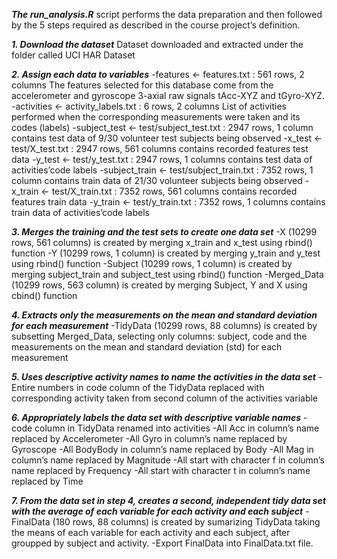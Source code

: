 ***The run_analysis.R*** script performs the data preparation and then followed by the 5 steps required as described in the course project’s definition.

***1. Download the dataset***
Dataset downloaded and extracted under the folder called UCI HAR Dataset

***2. Assign each data to variables***
    -features <- features.txt : 561 rows, 2 columns
    The features selected for this database come from the accelerometer and gyroscope 3-axial raw signals tAcc-XYZ and tGyro-XYZ.
    -activities <- activity_labels.txt : 6 rows, 2 columns
    List of activities performed when the corresponding measurements were taken and its codes (labels)
    -subject_test <- test/subject_test.txt : 2947 rows, 1 column
    contains test data of 9/30 volunteer test subjects being observed
    -x_test <- test/X_test.txt : 2947 rows, 561 columns
    contains recorded features test data
    -y_test <- test/y_test.txt : 2947 rows, 1 columns
    contains test data of activities’code labels
    -subject_train <- test/subject_train.txt : 7352 rows, 1 column
    contains train data of 21/30 volunteer subjects being observed
    -x_train <- test/X_train.txt : 7352 rows, 561 columns
    contains recorded features train data
    -y_train <- test/y_train.txt : 7352 rows, 1 columns
    contains train data of activities’code labels

***3. Merges the training and the test sets to create one data set***
    -X (10299 rows, 561 columns) is created by merging x_train and x_test using rbind() function
    -Y (10299 rows, 1 column) is created by merging y_train and y_test using rbind() function
    -Subject (10299 rows, 1 column) is created by merging subject_train and subject_test using rbind() function
    -Merged_Data (10299 rows, 563 column) is created by merging Subject, Y and X using cbind() function

***4. Extracts only the measurements on the mean and standard deviation for each measurement***
    -TidyData (10299 rows, 88 columns) is created by subsetting Merged_Data, selecting only columns: subject, code and the measurements on the mean and standard deviation (std)      for each measurement

***5. Uses descriptive activity names to name the activities in the data set***
    -Entire numbers in code column of the TidyData replaced with corresponding activity taken from second column of the activities variable

***6. Appropriately labels the data set with descriptive variable names***
    -code column in TidyData renamed into activities
    -All Acc in column’s name replaced by Accelerometer
    -All Gyro in column’s name replaced by Gyroscope
    -All BodyBody in column’s name replaced by Body
    -All Mag in column’s name replaced by Magnitude
    -All start with character f in column’s name replaced by Frequency
    -All start with character t in column’s name replaced by Time

***7. From the data set in step 4, creates a second, independent tidy data set with the average of each variable for each activity and each subject***
    -FinalData (180 rows, 88 columns) is created by sumarizing TidyData taking the means of each variable for each activity and each subject, after groupped by subject and             activity.
     -Export FinalData into FinalData.txt file.
